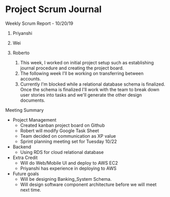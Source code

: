 # Project Scrum Journal


Weekly Scrum Report - 10/20/19

1. Priyanshi

2. Wei

3. Roberto 
    1. This week, I worked on initial project setup such as establishing journal procedure and creating the project board. 
    2. The following week I'll be working on transferring between accounts. 
    3. Currently I'm blocked while a relational database schema is finalized. Once the schema is finalized I'll work with the team to break down user stories into tasks and we'll generate the other design documents. 

Meeting Summary
* Project Management
    * Created kanban project board on Github
    * Robert will modify Google Task Sheet 
    * Team decided on communication as XP value
    * Sprint planning meeting set for Tuesday 10/22
* Backend
    * Using RDS for cloud relational database
* Extra Credit
    * Will do Web/Mobile UI and deploy to AWS EC2
    * Priyanshi has experience in deploying to AWS
* Future goals
    * Will be designing Banking_System Schema.
    * Will design software component architecture before we will meet next time. 
    


